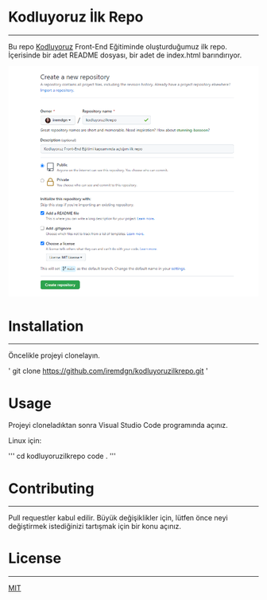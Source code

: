 # Kodluyoruz İlk Repo
--------------------------------------------------------------------------------

Bu repo [Kodluyoruz](https://www.kodluyoruz.org) Front-End Eğitiminde oluşturduğumuz ilk repo. İçerisinde bir adet README dosyası, bir adet de index.html barındırıyor.

![kodluyoruz ilk repo](./kodluyoruzilkrepo.png)

# Installation
----------------------------------------------------------------

Öncelikle projeyi clonelayın. 

' git clone https://github.com/iremdgn/kodluyoruzilkrepo.git '

# Usage 

Projeyi cloneladıktan sonra Visual Studio Code programında açınız.

Linux için:

''' 
    cd kodluyoruzilkrepo
    code .
'''

# Contributing
----------------------------------------------------------------

Pull requestler kabul edilir. Büyük değişiklikler için, lütfen önce neyi değiştirmek istediğinizi tartışmak için bir konu açınız.

# License
--------------------------------------------------------

[MIT](https://choosealicense.com/licenses/mit/)



